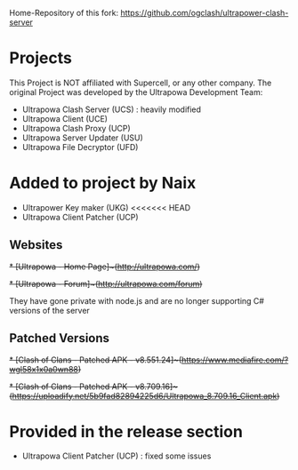 Home-Repository of this fork: https://github.com/ogclash/ultrapower-clash-server


# Projects
This Project is NOT affiliated with Supercell, or any other company.
The original Project was developed by the Ultrapowa Development Team:  

* Ultrapowa Clash Server   (UCS) : heavily modified  
* Ultrapowa Client         (UCE)  
* Ultrapowa Clash Proxy    (UCP)  
* Ultrapowa Server Updater (USU)  
* Ultrapowa File Decryptor (UFD)

# Added to project by Naix

* Ultrapower Key maker      (UKG)
<<<<<<< HEAD
* Ultrapowa Client Patcher  (UCP)

## Websites

~~* [Ultrapowa - Home Page]~(http://ultrapowa.com/)~~

~~* [Ultrapowa - Forum]~(http://ultrapowa.com/forum)~~

They have gone private with node.js and are no longer supporting C# versions of the server

## Patched Versions

~~* [Clash of Clans - Patched APK - v8.551.24]~(https://www.mediafire.com/?wgl58x1x0a0wn88)~~

~~* [Clash of Clans - Patched APK - v8.709.16]~(https://uploadify.net/5b9fad82894225d6/Ultrapowa_8.709.16_Client.apk)~~

Provided in the release section
=======
* Ultrapowa Client Patcher  (UCP) : fixed some issues
